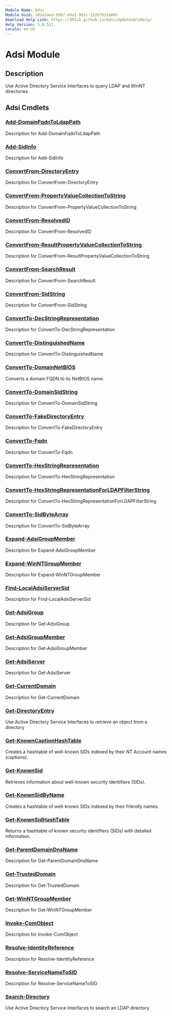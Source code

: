 ```yaml
---
Module Name: Adsi
Module Guid: 282a2aed-9567-49a1-901c-122b7831a805
Download Help Link: https://IMJLA.github.io/Adsi/UpdateableHelp/
Help Version: 5.0.511
Locale: en-US
---
```


# Adsi Module
## Description
Use Active Directory Service Interfaces to query LDAP and WinNT directories

## Adsi Cmdlets
### [Add-DomainFqdnToLdapPath](Add-DomainFqdnToLdapPath.md)
Description for Add-DomainFqdnToLdapPath

### [Add-SidInfo](Add-SidInfo.md)
Description for Add-SidInfo

### [ConvertFrom-DirectoryEntry](ConvertFrom-DirectoryEntry.md)
Description for ConvertFrom-DirectoryEntry

### [ConvertFrom-PropertyValueCollectionToString](ConvertFrom-PropertyValueCollectionToString.md)
Description for ConvertFrom-PropertyValueCollectionToString

### [ConvertFrom-ResolvedID](ConvertFrom-ResolvedID.md)
Description for ConvertFrom-ResolvedID

### [ConvertFrom-ResultPropertyValueCollectionToString](ConvertFrom-ResultPropertyValueCollectionToString.md)
Description for ConvertFrom-ResultPropertyValueCollectionToString

### [ConvertFrom-SearchResult](ConvertFrom-SearchResult.md)
Description for ConvertFrom-SearchResult

### [ConvertFrom-SidString](ConvertFrom-SidString.md)
Description for ConvertFrom-SidString

### [ConvertTo-DecStringRepresentation](ConvertTo-DecStringRepresentation.md)
Description for ConvertTo-DecStringRepresentation

### [ConvertTo-DistinguishedName](ConvertTo-DistinguishedName.md)
Description for ConvertTo-DistinguishedName

### [ConvertTo-DomainNetBIOS](ConvertTo-DomainNetBIOS.md)
Converts a domain FQDN to its NetBIOS name.



### [ConvertTo-DomainSidString](ConvertTo-DomainSidString.md)
Description for ConvertTo-DomainSidString

### [ConvertTo-FakeDirectoryEntry](ConvertTo-FakeDirectoryEntry.md)
Description for ConvertTo-FakeDirectoryEntry

### [ConvertTo-Fqdn](ConvertTo-Fqdn.md)
Description for ConvertTo-Fqdn

### [ConvertTo-HexStringRepresentation](ConvertTo-HexStringRepresentation.md)
Description for ConvertTo-HexStringRepresentation

### [ConvertTo-HexStringRepresentationForLDAPFilterString](ConvertTo-HexStringRepresentationForLDAPFilterString.md)
Description for ConvertTo-HexStringRepresentationForLDAPFilterString

### [ConvertTo-SidByteArray](ConvertTo-SidByteArray.md)
Description for ConvertTo-SidByteArray

### [Expand-AdsiGroupMember](Expand-AdsiGroupMember.md)
Description for Expand-AdsiGroupMember

### [Expand-WinNTGroupMember](Expand-WinNTGroupMember.md)
Description for Expand-WinNTGroupMember

### [Find-LocalAdsiServerSid](Find-LocalAdsiServerSid.md)
Description for Find-LocalAdsiServerSid

### [Get-AdsiGroup](Get-AdsiGroup.md)
Description for Get-AdsiGroup

### [Get-AdsiGroupMember](Get-AdsiGroupMember.md)
Description for Get-AdsiGroupMember

### [Get-AdsiServer](Get-AdsiServer.md)
Description for Get-AdsiServer

### [Get-CurrentDomain](Get-CurrentDomain.md)
Description for Get-CurrentDomain

### [Get-DirectoryEntry](Get-DirectoryEntry.md)
Use Active Directory Service Interfaces to retrieve an object from a directory


### [Get-KnownCaptionHashTable](Get-KnownCaptionHashTable.md)
Creates a hashtable of well-known SIDs indexed by their NT Account names (captions).


### [Get-KnownSid](Get-KnownSid.md)
Retrieves information about well-known security identifiers (SIDs).



### [Get-KnownSidByName](Get-KnownSidByName.md)
Creates a hashtable of well-known SIDs indexed by their friendly names.


### [Get-KnownSidHashTable](Get-KnownSidHashTable.md)
Returns a hashtable of known security identifiers (SIDs) with detailed information.



### [Get-ParentDomainDnsName](Get-ParentDomainDnsName.md)
Description for Get-ParentDomainDnsName

### [Get-TrustedDomain](Get-TrustedDomain.md)
Description for Get-TrustedDomain

### [Get-WinNTGroupMember](Get-WinNTGroupMember.md)
Description for Get-WinNTGroupMember

### [Invoke-ComObject](Invoke-ComObject.md)
Description for Invoke-ComObject

### [Resolve-IdentityReference](Resolve-IdentityReference.md)
Description for Resolve-IdentityReference

### [Resolve-ServiceNameToSID](Resolve-ServiceNameToSID.md)
Description for Resolve-ServiceNameToSID

### [Search-Directory](Search-Directory.md)
Use Active Directory Service Interfaces to search an LDAP directory



